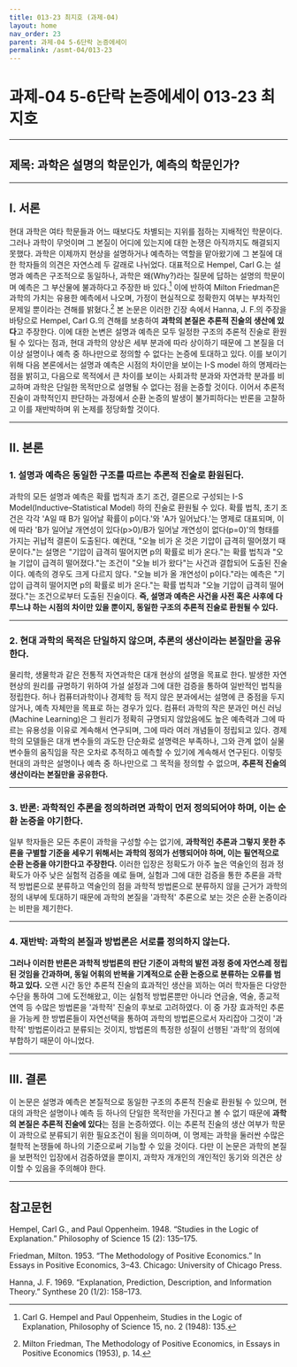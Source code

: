 ```yaml
---
title: 013-23 최지호 (과제-04)
layout: home
nav_order: 23
parent: 과제-04 5-6단락 논증에세이
permalink: /asmt-04/013-23
---
```


# 과제-04 5-6단락 논증에세이 013-23 최지호

---

## 제목: 과학은 설명의 학문인가, 예측의 학문인가?

---

## I. 서론

현대 과학은 여타 학문들과 어느 때보다도 차별되는 지위를 점하는 지배적인 학문이다. 그러나 과학이 무엇이며 그 본질이 어디에 있는지에 대한 논쟁은 아직까지도 해결되지 못했다. 과학은 이제까지 현상을 설명하거나 예측하는 역할을 맡아왔기에 그 본질에 대한 학자들의 의견은 자연스레 두 갈래로 나뉘었다. 대표적으로 Hempel, Carl G.는 설명과 예측은 구조적으로 동일하나, 과학은 왜(Why?)라는 질문에 답하는 설명의 학문이며 예측은 그 부산물에 불과하다고 주장한 바 있다.[^1] 이에 반하여 Milton Friedman은 과학의 가치는 유용한 예측에서 나오며, 가정이 현실적으로 정확한지 여부는 부차적인 문제일 뿐이라는 견해를 밝혔다.[^2] 본 논문은 이러한 긴장 속에서 Hanna, J. F.의 주장을 바탕으로 Hempel, Carl G.의 견해를 보충하여 **과학의 본질은 추론적 진술의 생산에 있다**고 주장한다. 이에 대한 논변은 설명과 예측은 모두 일정한 구조의 추론적 진술로 환원될 수 있다는 점과, 현대 과학의 양상은 세부 분과에 따라 상이하기 때문에 그 본질을 더 이상 설명이나 예측 중 하나만으로 정의할 수 없다는 논증에 토대하고 있다. 이를 보이기 위해 다음 본론에서는 설명과 예측은 시점의 차이만을 보이는 I-S model 하의 명제라는 점을 밝히고, 다음으로 목적에서 큰 차이를 보이는 사회과학 분과와 자연과학 분과를 비교하며 과학은 단일한 목적만으로 설명될 수 없다는 점을 논증할 것이다. 이어서 추론적 진술이 과학적인지 판단하는 과정에서 순환 논증의 발생이 불가피하다는 반론을 고찰하고 이를 재반박하며 위 논제를 정당화할 것이다. 

---

## II. 본론

### 1. 설명과 예측은 동일한 구조를 따르는 추론적 진술로 환원된다.

과학의 모든 설명과 예측은 확률 법칙과 초기 조건, 결론으로 구성되는 I-S Model(Inductive–Statistical Model) 하의 진술로 환원될 수 있다. 확률 법칙, 초기 조건은 각각 'A일 때 B가 일어날 확률이 p이다.'와 'A가 일어났다.'는 명제로 대표되며, 이에 따라 'B가 일어날 개연성이 있다(p>0)/B가 일어날 개연성이 없다(p=0)'의 형태를 가지는 귀납적 결론이 도출된다. 예컨대, "오늘 비가 온 것은 기압이 급격히 떨어졌기 때문이다."는 설명은 "기압이 급격히 떨어지면 p의 확률로 비가 온다."는 확률 법칙과 "오늘 기압이 급격히 떨어졌다."는 조건이 "오늘 비가 왔다"는 사건과 결합되어 도출된 진술이다. 예측의 경우도 크게 다르지 않다. "오늘 비가 올 개연성이 p이다."라는 예측은 "기압이 급격히 떨어지면 p의 확률로 비가 온다."는 확률 법칙과 "오늘 기압이 급격히 떨어졌다."는 조건으로부터 도출된 진술이다. **즉, 설명과 예측은 사건을 사전 혹은 사후에 다루느냐 하는 시점의 차이만 있을 뿐이지, 동일한 구조의 추론적 진술로 환원될 수 있다.**

---

### 2. 현대 과학의 목적은 단일하지 않으며, 추론의 생산이라는 본질만을 공유한다. 

물리학, 생물학과 같은 전통적 자연과학은 대개 현상의 설명을 목표로 한다. 발생한 자연현상의 원리를 규명하기 위하여 가설 설정과 그에 대한 검증을 통하여 일반적인 법칙을 정립한다. 허나 컴퓨터과학이나 경제학 등 적지 않은 분과에서는 설명에 큰 중점을 두지 않거나, 예측 자체만을 목표로 하는 경우가 있다. 컴퓨터 과학의 작은 분과인 머신 러닝(Machine Learning)은 그 원리가 정확히 규명되지 않았음에도 높은 예측력과 그에 따르는 유용성을 이유로 계속해서 연구되며, 그에 따라 여러 개념들이 정립되고 있다. 경제학의 모델들은 대개 변수들의 과도한 단순화로 설명력은 부족하나, 그와 관계 없이 실물 변수들의 움직임을 작은 오차로 추적하고 예측할 수 있기에 계속해서 연구된다. 이렇듯 현대의 과학은 설명이나 예측 중 하나만으로 그 목적을 정의할 수 없으며, **추론적 진술의 생산이라는 본질만을 공유한다.**

---

### 3. 반론: 과학적인 추론을 정의하려면 과학이 먼저 정의되어야 하며, 이는 순환 논증을 야기한다.

일부 학자들은 모든 추론이 과학을 구성할 수는 없기에, **과학적인 추론과 그렇지 못한 추론을 구별할 기준을 세우기 위해서는 과학의 정의가 선행되어야 하며, 이는 필연적으로 순환 논증을 야기한다고 주장한다.** 이러한 입장은 정확도가 아주 높은 역술인의 점과 정확도가 아주 낮은 실험적 검증을 예로 들며, 실험과 그에 대한 검증을 통한 추론을 과학적 방법론으로 분류하고 역술인의 점을 과학적 방법론으로 분류하지 않을 근거가 과학의 정의 내부에 토대하기 때문에 과학의 본질을 '과학적' 추론으로 보는 것은 순환 논증이라는 비판을 제기한다.

---

### 4. 재반박: 과학의 본질과 방법론은 서로를 정의하지 않는다. 

**그러나 이러한 반론은 과학적 방법론의 판단 기준이 과학의 발전 과정 중에 자연스레 정립된 것임을 간과하며, 동일 어휘의 반복을 기계적으로 순환 논증으로 분류하는 오류를 범하고 있다.** 오랜 시간 동안 추론적 진술의 효과적인 생산을 꾀하는 여러 학자들은 다양한 수단을 통하여 그에 도전해왔고, 이는 실험적 방법론뿐만 아니라 연금술, 역술, 종교적 연역 등 수많은 방법론을 '과학적' 진술의 후보로 고려하였다. 이 중 가장 효과적인 추론을 가능케 한 방법론들이 자연선택을 통하여 과학의 방법론으로서 자리잡아 그것이 '과학적' 방법론이라고 분류되는 것이지, 방법론의 특정한 성질이 선행된 '과학'의 정의에 부합하기 때문이 아니었다. 

---

## III. 결론 

이 논문은 설명과 예측은 본질적으로 동일한 구조의 추론적 진술로 환원될 수 있으며, 현대의 과학은 설명이나 예측 등 하나의 단일한 목적만을 가진다고 볼 수 없기 때문에 **과학의 본질은 추론적 진술에 있다**는 점을 논증하였다. 이는 추론적 진술의 생산 여부가 학문이 과학으로 분류되기 위한 필요조건이 됨을 의미하며, 이 명제는 과학을 둘러싼 수많은 철학적 논쟁들에 하나의 기준으로써 기능할 수 있을 것이다. 다만 이 논문은 과학의 본질을 보편적인 입장에서 검증하였을 뿐이지, 과학자 개개인의 개인적인 동기와 의견은 상이할 수 있음을 주의해야 한다.

---

## 참고문헌

Hempel, Carl G., and Paul Oppenheim. 1948. “Studies in the Logic of Explanation.” Philosophy of Science 15 (2): 135–175.

Friedman, Milton. 1953. “The Methodology of Positive Economics.” In Essays in Positive Economics, 3–43. Chicago: University of Chicago Press.

Hanna, J. F. 1969. “Explanation, Prediction, Description, and Information Theory.” Synthese 20 (1/2): 158–173.


[^1]: Carl G. Hempel and Paul Oppenheim, Studies in the Logic of Explanation, Philosophy of Science 15, no. 2 (1948): 135.
[^2]: Milton Friedman, The Methodology of Positive Economics, in Essays in Positive Economics (1953), p. 14.